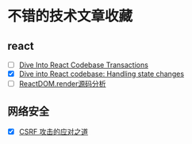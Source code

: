 # 不错的技术文章收藏

## react
+ [ ] [Dive Into React Codebase Transactions](http://reactkungfu.com/2015/12/dive-into-react-codebase-transactions/) 
+ [x] [Dive into React codebase: Handling state changes](http://reactkungfu.com/2016/03/dive-into-react-codebase-handling-state-changes/)
+ [ ] [ReactDOM.render源码分析](https://blog.csdn.net/u012937029/article/details/76696489) 

## 网络安全
+ [x] [CSRF 攻击的应对之道](https://www.ibm.com/developerworks/cn/web/1102_niugang_csrf/index.html)
